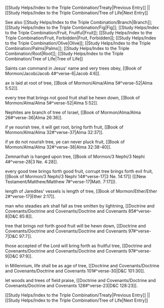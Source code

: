 [[Study Helps/Index to the Triple Combination/Treaty|Previous Entry]]  ||  [[Study Helps/Index to the Triple Combination/Tree of Life|Next Entry]]

 See also [[Study Helps/Index to the Triple Combination/Branch|Branch]]; [[Study Helps/Index to the Triple Combination/Fig|Fig]]; [[Study Helps/Index to the Triple Combination/Fruit, Fruitful|Fruit]]; [[Study Helps/Index to the Triple Combination/Fruit, Forbidden|Fruit, Forbidden]]; [[Study Helps/Index to the Triple Combination/Olive|Olive]]; [[Study Helps/Index to the Triple Combination/Palms|Palms]]; [[Study Helps/Index to the Triple Combination/Root|Root]]; [[Study Helps/Index to the Triple Combination/Tree of Life|Tree of Life]]

 Saints can command in Jesus' name and very trees obey, [[Book of Mormon/Jacob/Jacob 4#^verse-6|Jacob 4:6]].

 ax is laid at root of tree, [[Book of Mormon/Alma/Alma 5#^verse-52|Alma 5:52]].

 every tree that brings not good fruit shall be hewn down, [[Book of Mormon/Alma/Alma 5#^verse-52|Alma 5:52]].

 Nephites are branch of tree of Israel, [[Book of Mormon/Alma/Alma 26#^verse-36|Alma 26:36]].

 if ye nourish tree, it will get root, bring forth fruit, [[Book of Mormon/Alma/Alma 32#^verse-37|Alma 32:37]].

 if ye do not nourish tree, ye can never pluck fruit, [[Book of Mormon/Alma/Alma 32#^verse-38|Alma 32:38-40]].

 Zemnarihah is hanged upon tree, [[Book of Mormon/3 Nephi/3 Nephi 4#^verse-28|3 Ne. 4:28]].

 every good tree brings forth good fruit, corrupt tree brings forth evil fruit, [[Book of Mormon/3 Nephi/3 Nephi 14#^verse-17|3 Ne. 14:17]] ([[New Testament/Matthew/Matthew 7#^verse-17|Matt. 7:17]]).

 length of Jaredites' vessels is length of tree, [[Book of Mormon/Ether/Ether 2#^verse-17|Ether 2:17]].

 man who steadies ark shall fall as tree smitten by lightning, [[Doctrine and Covenants/Doctrine and Covenants/Doctrine and Covenants 85#^verse-8|D&C 85:8]].

 tree that brings not forth good fruit will be hewn down, [[Doctrine and Covenants/Doctrine and Covenants/Doctrine and Covenants 97#^verse-7|D&C 97:7]].

 those accepted of the Lord will bring forth as fruitful tree, [[Doctrine and Covenants/Doctrine and Covenants/Doctrine and Covenants 97#^verse-9|D&C 97:9]].

 in Millennium, life shall be as age of tree, [[Doctrine and Covenants/Doctrine and Covenants/Doctrine and Covenants 101#^verse-30|D&C 101:30]].

 let woods and trees of field praise, [[Doctrine and Covenants/Doctrine and Covenants/Doctrine and Covenants 128#^verse-23|D&C 128:23]].

[[Study Helps/Index to the Triple Combination/Treaty|Previous Entry]]  ||  [[Study Helps/Index to the Triple Combination/Tree of Life|Next Entry]]